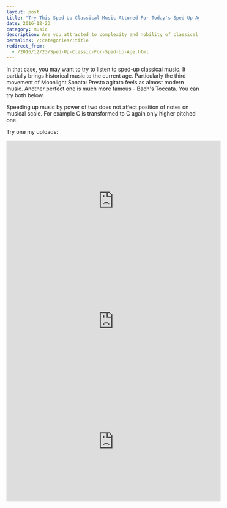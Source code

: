 ```yaml
---
layout: post
title: "Try This Sped-Up Classical Music Attuned For Today's Sped-Up Age"
date: 2016-12-23
category: music
description: Are you attracted to complexity and nobility of classical music, but deterred by its slow pace?
permalink: /:categories/:title
redirect_from:
  - /2016/12/23/Sped-Up-Classic-For-Sped-Up-Age.html 
---
```


In that case, you may want to try to listen to sped-up classical music.
It partially brings historical music to the current age.
Particularly the third movement of Moonlight Sonata: Presto agitato feels as almost modern music.
Another perfect one is much more famous - Bach's Toccata.
You can try both below.

Speeding up music by power of two does not affect position of notes on musical scale. For example C is transformed to C again only higher pitched one.

Try one my uploads:

<iframe width="560" height="315" src="https://www.youtube.com/embed/WCmY6H8s4e8" frameborder="0" allowfullscreen></iframe>
<iframe width="560" height="315" src="https://www.youtube.com/embed/ENeqCgdxo3Q" frameborder="0" allowfullscreen></iframe>
<iframe width="560" height="315" src="https://www.youtube.com/embed/D2NtxXCpad4" frameborder="0" allowfullscreen></iframe>

